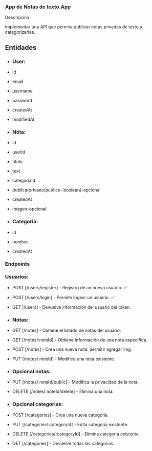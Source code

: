 ### App de Notas de texto.App

Descripción

Implementar una API que permita publicar notas privadas de texto y categorizarlas.

## Entidades

- ### User:

- id
- email
- username
- password
- createdAt
- modifiedAt

- ### Nota:

- id
- userId
- titulo
- text
- categoriaId
- publica(privado/publico- boolean)-opcional
- createdAt
- imagen-opcional

- ### Categoria:
- id
- nombre
- createdAt

### Endpoints

### Usuarios:

- POST [/users/register] - Registro de un nuevo usuario. ✅
- POST [/users/login] - Permite logear un usuario. ✅
- GET [/users] - Devuelve información del usuario del token.


- ### Notas:

- GET [/notes] - Obtiene el listado de notas del usuario.
- GET [/notes/:noteId] - Obtiene información de una nota específica.
- POST [/notes] - Crea una nueva nota. permitir agregar img.
- PUT [/notes/:noteId] - Modifica una nota existente.

- ### Opcional notas:

- PUT [/notes/:noteId/public] - Modifica la privacidad de la nota.
- DELETE [/notes/:noteId/delete] - Elimina una nota.

- ### Opcional categorias:

- POST [/categories] - Crea una nueva categoria.
- PUT [/categories/:categoryId] - Edita categoria existente.
- DELETE [/categories/:categoryId] - Elimina categoria existente.
- GET [/categories] - Devuelve todas las categorias.
